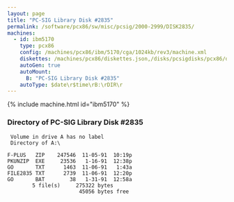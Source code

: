 ```yaml
---
layout: page
title: "PC-SIG Library Disk #2835"
permalink: /software/pcx86/sw/misc/pcsig/2000-2999/DISK2835/
machines:
  - id: ibm5170
    type: pcx86
    config: /machines/pcx86/ibm/5170/cga/1024kb/rev3/machine.xml
    diskettes: /machines/pcx86/diskettes.json,/disks/pcsigdisks/pcx86/diskettes.json
    autoGen: true
    autoMount:
      B: "PC-SIG Library Disk #2835"
    autoType: $date\r$time\rB:\rDIR\r
---
```


{% include machine.html id="ibm5170" %}

### Directory of PC-SIG Library Disk #2835

     Volume in drive A has no label
     Directory of A:\

    F-PLUS   ZIP    247546  11-05-91  10:19p
    PKUNZIP  EXE     23536   1-16-91  12:38p
    GO       TXT      1463  11-06-91   1:43a
    FILE2835 TXT      2739  11-06-91  12:20p
    GO       BAT        38   1-31-91  12:58a
            5 file(s)     275322 bytes
                           45056 bytes free
